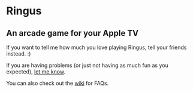 # Ringus

## An arcade game for your Apple TV

If you want to tell me how much you love playing Ringus, tell your friends instead. :)

If you are having problems (or just not having as much fun as you expected), [let me know](https://github.com/nemophrost/ringus/issues).

You can also check out the [wiki](https://github.com/nemophrost/ringus/wiki) for FAQs.
